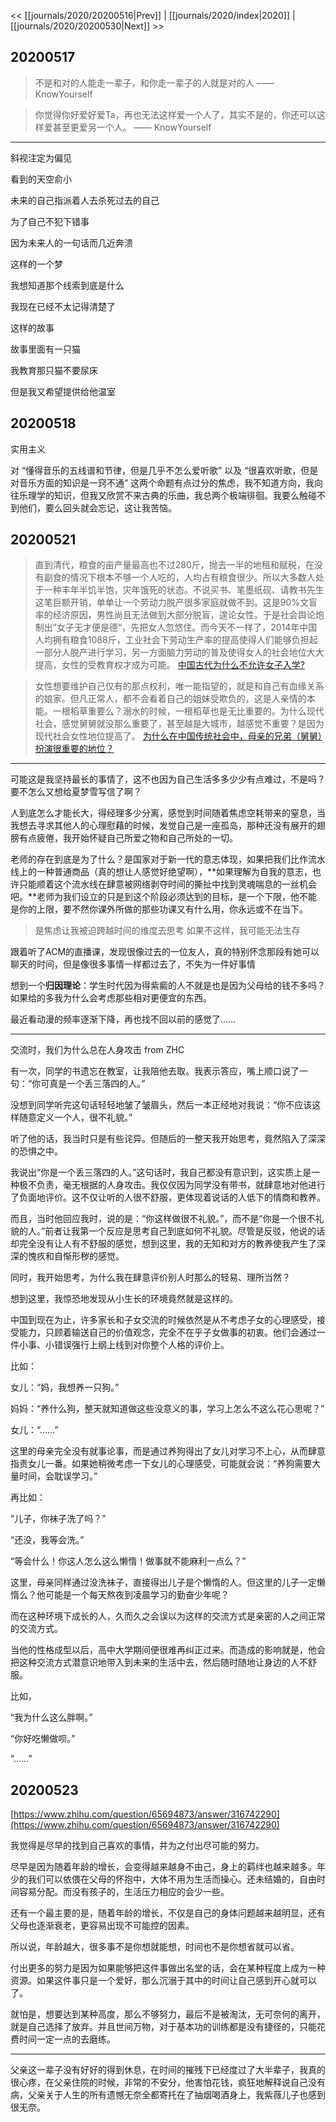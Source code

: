 << [[journals/2020/20200516|Prev]] | [[journals/2020/index|2020]] | [[journals/2020/20200530|Next]] >>

## 20200517

> 不是和对的人能走一辈子，和你走一辈子的人就是对的人
—— KnowYourself

> 你觉得你好爱好爱Ta，再也无法这样爱一个人了，其实不是的，你还可以这样爱甚至更爱另一个人。
—— KnowYourself

---

斜视注定为偏见

看到的天空俞小

未来的自己指派着人去杀死过去的自己

为了自己不犯下错事

因为未来人的一句话而几近奔溃

这样的一个梦

我想知道那个线索到底是什么

我现在已经不太记得清楚了

这样的故事

故事里面有一只猫

我教育那只猫不要尿床

但是我又希望提供给他温室

## 20200518

实用主义

对 “懂得音乐的五线谱和节律，但是几乎不怎么爱听歌” 以及 “很喜欢听歌，但是对音乐方面的知识是一窍不通” 这两个命题有点过分的焦虑，我不知道方向，我向往乐理学的知识，但我又欣赏不来古典的乐曲，我总两个极端徘徊。我要么触碰不到他们，要么回头就会忘记，这让我苦恼。

## 20200521

> 直到清代，粮食的亩产量最高也不过280斤，抛去一半的地租和赋税，在没有副食的情况下根本不够一个人吃的，人均占有粮食很少。所以大多数人处于一种丰年半饥半饱，灾年饿死的状态。不说买书、笔墨纸砚、请教书先生这笔巨额开销，单单让一个劳动力脱产很多家庭就做不到。这是90%文盲率的经济原因，男性尚且无法做到大部分脱盲，遑论女性。于是社会舆论炮制出”女子无才便是德“，先把女人忽悠住。而今天不一样了，2014年中国人均拥有粮食1088斤，工业社会下劳动生产率的提高使得人们能够负担起一部分人脱产进行学习，另一方面脑力劳动的普及使得女人的社会地位大大提高，女性的受教育权才成为可能。
[中国古代为什么不允许女子入学?](https://www.zhihu.com/question/39226123/answer/80440772)

> 女性想要维护自己仅有的那点权利，唯一能指望的，就是和自己有血缘关系的娘家。但凡正常人，都不会看着自己的姐妹受欺负的，这是人亲情的本能。一根稻草重要么？溺水的时候，一根稻草也是无比重要的。为什么现代社会，感觉舅舅就没那么重要了，甚至越是大城市，越感觉不重要？是因为现代社会女性地位提高了。
[为什么在中国传统社会中，母亲的兄弟（舅舅）扮演很重要的地位？](https://www.zhihu.com/question/23946383/answer/38379893)

---

可能这是我坚持最长的事情了，这不也因为自己生活多多少少有点难过，不是吗？要不怎么又想给夏梦雪写信了啊？

人到底怎么才能长大，得经理多少分离，感觉到时间随着焦虑空耗带来的窒息，当我想去寻求其他人的心理慰藉的时候，发觉自己是一座孤岛，那种还没有展开的翅膀有点疲倦，我开始怀疑自己所爱之物和自己所处的一切。

老师的存在到底是为了什么？是国家对于新一代的意志体现，如果把我们比作流水线上的一种普通商品（真的想让人感觉好绝望啊），**如果理解为自我的意志，也许只能顺着这个流水线在肆意被网络剥夺时间的撕扯中找到灵魂喘息的一丝机会吧。**老师为我们设立的只是到这个阶段必须达到的目标，是一个下限，他不能是你的上限，要不然你课外所做的那些功课又有什么用，你永远或不在当下。

>是焦虑让我被迫跨越时间的维度去思考
如果不这样，我可能无法生存

跟着听了ACM的直播课，发现很像过去的一位友人，真的特别怀念那段有她可以聊天的时间，但是像很多事情一样都过去了，不失为一件好事情

想到一个**归因理论**：学生时代因为得紫癜的人不就是也是因为父母给的钱不多吗？如果给的多我为什么会考虑那些相对更便宜的东西。

最近看动漫的频率逐渐下降，再也找不回以前的感觉了……

---

交流时，我们为什么总在人身攻击 from ZHC

有一次，同学的书遗忘在教室，让我陪他去取。我表示答应，嘴上顺口说了一句：“你可真是一个丢三落四的人。”

没想到同学听完这句话轻轻地皱了皱眉头，然后一本正经地对我说：“你不应该这样随意定义一个人，很不礼貌。”

听了他的话，我当时只是有些诧异。但随后的一整天我开始思考，竟然陷入了深深的恐惧之中。

我说出“你是一个丢三落四的人。”这句话时，我自己都没有意识到，这实质上是一种极不负责，毫无根据的人身攻击。我仅仅因为同学没有带书，就肆意地对他进行了负面地评价。这不仅让听的人很不舒服，更体现着说话的人低下的情商和教养。

而且，当时他回应我时，说的是：“你这样做很不礼貌。”，而不是“你是一个很不礼貌的人。”前者让我第一个反应是思考自己到底如何不礼貌。尽管是反驳，他说的话却完全没有让人有不舒服的感觉，想到这里，我的无知和对方的教养使我产生了深深的愧疚和自惭形秽的感觉。

同时，我开始思考，为什么我在肆意评价别人时那么的轻易、理所当然？

想到这里，我惊恐地发现从小生长的环境竟然就是这样的。

中国到现在为止，许多家长和子女交流的时候依然是从不考虑子女的心理感受，接受能力，只顾着输送自己的价值观念，完全不在乎子女做事的初衷。他们会通过一件小事、小错误强行上纲上线到对你整个人格的评价上。

比如：

女儿：“妈，我想养一只狗。”

妈妈：“养什么狗，整天就知道做这些没意义的事，学习上怎么不这么花心思呢？”

女儿：“……”

这里的母亲完全没有就事论事，而是通过养狗得出了女儿对学习不上心，从而肆意指责女儿一番。如果她稍微考虑一下女儿的心理感受，可能就会说：“养狗需要大量时间，会耽误学习。”

再比如：

“儿子，你袜子洗了吗？”

“还没，我等会洗。”

“等会什么！你这人怎么这么懒惰！做事就不能麻利一点么？”

这里，母亲同样通过没洗袜子，直接得出儿子是个懒惰的人。但这里的儿子一定懒惰么？他可能是一个每天熬夜到凌晨学习的勤奋少年呢？

而在这种环境下成长的人，久而久之会误以为这样的交流方式是亲密的人之间正常的交流方式。

当他的性格成型以后，高中大学期间便很难再纠正过来。而造成的影响就是，他会把这种交流方式潜意识地带入到未来的生活中去，然后随时随地让身边的人不舒服。

比如，

“我为什么这么胖啊。”

“你好吃懒做呗。”

“……”

## 20200523

[https://www.zhihu.com/question/65694873/answer/316742290](https://www.zhihu.com/question/65694873/answer/316742290)

我觉得是尽早的找到自己喜欢的事情，并为之付出尽可能的努力。

尽早是因为随着年龄的增长，会变得越来越身不由己，身上的羁绊也越来越多。年少的我们可以依偎在父母的怀抱中，大体不用为生活而操心。还未结婚的，自由时间容易分配。而没有孩子的，生活压力相应的会少一些。

还有一个最主要的是，随着年龄的增长，不仅是自己的身体问题越来越明显，还有父母也逐渐衰老，更容易出现不可能控的因素。

所以说，年龄越大，很多事不是你想就能想，时间也不是你想省就可以省。

付出更多的努力是因为如果能够把这件事做出名堂的话，会在某种程度上成为一种资源。如果这件事只是一个爱好，那么沉溺于其中的时间让自己感到开心就可以了。

就怕是，想要达到某种高度，那么不够努力，最后不是被淘汰，无可奈何的离开，就是自己选择了放弃。并且世间万物，对于基本功的训练都是没有捷径的，只能花费时间一定一点的去磨练。

---

父亲这一辈子没有好好的得到休息，在时间的摧残下已经度过了大半辈子，我真的很心疼，在父亲住院的时候，非常的不安分，他害怕花钱，疯狂地解释说自己没有病，父亲关于人生的所有遗憾无奈全都寄托在了抽烟喝酒身上，我紫薇儿子也感到很无奈。
